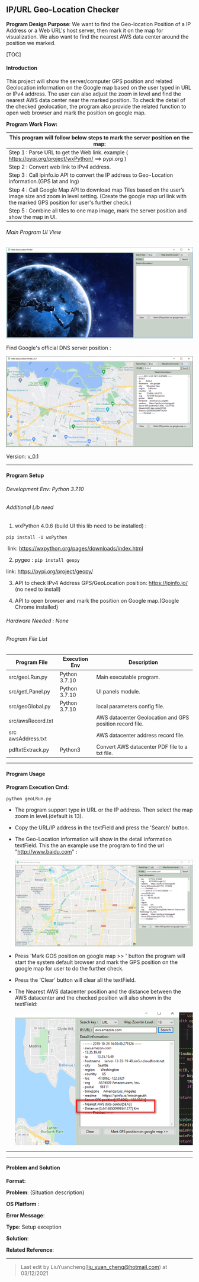 ## IP/URL Geo-Location Checker
**Program Design Purpose**: We want to find the Geo-location Position of a IP Address or a Web URL's host server, then mark it on the map for visualization. We also want to find the nearest AWS data center around the position we marked.

[TOC]

#### Introduction 

This project will show the server/computer GPS position and related Geolocation information on the Google map based on the user typed in URL or IPv4 address. The user can also adjust the zoom in level and find the nearest AWS data center near the marked position. To check the detail of the checked geolocation, the program also provide the related function to open web browser and mark the position on google map.

**Program Work Flow:**

| This program will follow below steps to mark the server position on the map: |
| ------------------------------------------------------------ |
| Step 1 :  Parse URL to get the Web link. example ( https://pypi.org/project/wxPython/ ==> pypi.org ) |
| Step 2 : Convert web link to IPv4 address.                   |
| Step 3 : Call ipinfo.io API to convert the IP address to Geo-Location information.(GPS lat and lng) |
| Step 4 : Call Google Map API to download map Tiles based on the user’s image size and zoom in level setting. (Create the google map url link with the marked GPS position for user's further check.) |
| Step 5 : Combine all tiles to one map image, mark the server position and show the map in UI. |

###### Main Program UI View

![](doc/mainUI.png)

Find Google's official DNS server position :

![](/doc/findIPPos.png)

Version: v_0.1



------

#### Program Setup

###### Development Env: Python 3.7.10

###### Additional Lib need

1. wxPython 4.0.6 (build UI this lib need to be installed) : 

```
pip install -U wxPython 
```

​	link: https://wxpython.org/pages/downloads/index.html

2. pygeo : `pip install geopy`

link: https://pypi.org/project/geopy/

3. API to check IPv4 Address GPS/GeoLocation position: https://ipinfo.io/ (no need to install)

4. API to open browser and mark the position on Google map.(Google Chrome installed)

###### Hardware Needed : None

###### Program File List 

| Program File       | Execution Env | Description                                              |
| ------------------ | ------------- | -------------------------------------------------------- |
| src/geoLRun.py     | Python 3.7.10 | Main executable program.                                 |
| src/getLPanel.py   | Python 3.7.10 | UI panels module.                                        |
| src/geoGlobal.py   | Python 3.7.10 | local parameters config file.                            |
| src/awsRecord.txt  |               | AWS datacenter Geolocation and GPS position record file. |
| src awsAddress.txt |               | AWS datacenter address record file.                      |
| pdftxtExtrack.py   | Python3       | Convert AWS datacenter PDF file to a txt file.           |



------

#### Program Usage

**Program Execution Cmd:** 

```
python geoLRun.py
```

- The program support type in URL or the IP address. Then select the map zoom in level.(default is 13). 

- Copy the URL/IP address in the textField and press the 'Search' button.

- The Geo-Location information will show in the detail information textField. This the an example use the program to find the url "http://www.baidu.com" : 

  ![](doc/Run.png)

- Press 'Mark GOS position on google map >> ' button the program will start the system default browser and mark the GPS position on the google map for user to do the further check. 

- Press the 'Clear' button will clear all the textField. 

- The Nearest AWS datacenter position and the distance between the AWS datacenter and the checked position will also shown in the textField:

  ![](doc/2019-10-24_160405.png)

- -- 

  

------

#### Problem and Solution

**Format:** 

**Problem**: (Situation description)

**OS Platform** :

**Error Message**:

**Type**: Setup exception

**Solution**:

**Related Reference**:

------

>  Last edit by LiuYuancheng(liu_yuan_cheng@hotmail.com) at 03/12/2021
